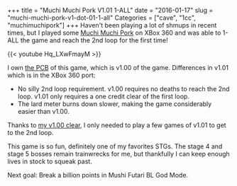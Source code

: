 +++
title = "Muchi Muchi Pork V1.01 1-ALL"
date = "2016-01-17"
slug = "muchi-muchi-pork-v1-dot-01-1-all"
Categories = ["cave", "1cc", "muchimuchipork"]
+++
Haven't been playing a lot of shmups in recent times, but I played some [Muchi Muchi Pork](http://www.hardcoregaming101.net/muchimuchipork/muchimuchipork.htm) on XBox 360 and was able to 1-ALL the game and reach the 2nd loop for the first time!

{{< youtube Hq_LXwFmayM  >}}

I own [the PCB](/posts/muchi-muchi-pork-pcb/) of this game, which is v1.00 of the game. Differences in v1.01 which is in the XBox 360 port:

- No silly 2nd loop requirement. v1.00 requires no deaths to reach the 2nd loop. v1.01 only requires a one credit clear of the first loop.
- The lard meter burns down slower, making the game considerably easier than v1.00.

Thanks to [my v1.00 clear](/posts/muchi-muchi-pork-1-all/), I only needed to play a few games of v1.01 to get to the 2nd loop.

This game is so fun, definitely one of my favorites STGs. The stage 4 and stage 5 bosses remain trainwrecks for me, but thankfully I can keep enough lives in stock to squeak past.

Next goal: Break a billion points in Mushi Futari BL God Mode.

